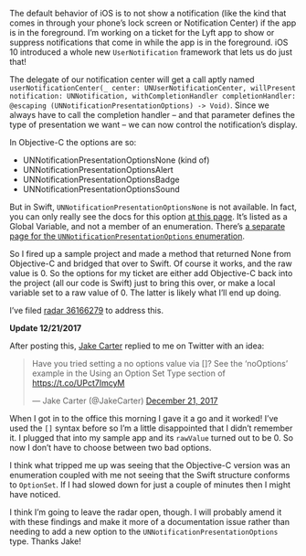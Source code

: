 The default behavior of iOS is to not show a notification (like the kind that comes in through your phone’s lock screen or Notification Center) if the app is in the foreground. I’m working on a ticket for the Lyft app to show or suppress notifications that come in while the app is in the foreground. iOS 10 introduced a whole new `UserNotification` framework that lets us do just that! 

The delegate of our notification center will get a call aptly named `userNotificationCenter(_ center: UNUserNotificationCenter, willPresent notification: UNNotification, withCompletionHandler completionHandler: @escaping (UNNotificationPresentationOptions) -> Void)`. Since we always have to call the completion handler – and that parameter defines the type of presentation we want – we can now control the notification’s display.

In Objective-C the options are so:

* UNNotificationPresentationOptionsNone (kind of)
* UNNotificationPresentationOptionsAlert
* UNNotificationPresentationOptionsBadge
* UNNotificationPresentationOptionsSound

But in Swift, `UNNotificationPresentationOptionsNone` is not available. In fact, you can only really see the docs for this option [at this page](https://developer.apple.com/documentation/usernotifications/unnotificationpresentationoptionnone). It’s listed as a Global Variable, and not a member of an enumeration. There’s [a separate page for the `UNNotificationPresentationOptions` enumeration](https://developer.apple.com/documentation/usernotifications/unnotificationpresentationoptions?language=objc).

So I fired up a sample project and made a method that returned None from Objective-C and bridged that over to Swift. Of course it works, and the raw value is 0. So the options for my ticket are either add Objective-C back into the project (all our code is Swift) just to bring this over, or make a local variable set to a raw value of 0. The latter is likely what I’ll end up doing.

I’ve filed [radar 36166279](http://openradar.appspot.com/radar?id=4981130382016512) to address this.

**Update 12/21/2017**

After posting this, [Jake Carter](https://twitter.com/JakeCarter) replied to me on Twitter with an idea:

<blockquote class="twitter-tweet"><p lang="en" dir="ltr">Have you tried setting a no options value via []? See the ‘noOptions’ example in the Using an Option Set Type section of <a href="https://t.co/UPct7ImcyM">https://t.co/UPct7ImcyM</a></p>&mdash; Jake Carter (@JakeCarter) <a href="https://twitter.com/JakeCarter/status/943725387900583936?ref_src=twsrc%5Etfw">December 21, 2017</a></blockquote> <script async src="https://platform.twitter.com/widgets.js" charset="utf-8"></script>

When I got in to the office this morning I gave it a go and it worked! I’ve used the `[]` syntax before so I’m a little disappointed that I didn’t remember it. I plugged that into my sample app and its `rawValue` turned out to be 0. So now I don’t have to choose between two bad options.

I think what tripped me up was seeing that the Objective-C version was an enumeration coupled with me not seeing that the Swift structure conforms to `OptionSet`. If I had slowed down for just a couple of minutes then I might have noticed.

I think I’m going to leave the radar open, though. I will probably amend it with these findings and make it more of a documentation issue rather than needing to add a new option to the `UNNotificationPresentationOptions` type. Thanks Jake!
